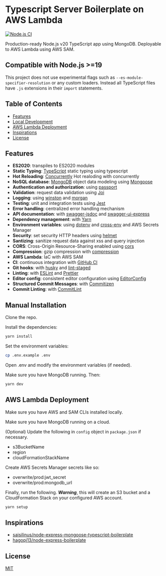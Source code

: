 # Typescript Server Boilerplate on AWS Lambda

[![Node.js CI](https://github.com/kazizehsan/ts-starter-1/actions/workflows/node.js.yml/badge.svg)](https://github.com/kazizehsan/ts-starter-1/actions/workflows/node.js.yml)

Production-ready Node.js v20 TypeScript app using MongoDB. Deployable to AWS Lambda using AWS SAM.


## Compatible with Node.js >=19
This project does not use experimental flags such as `--es-module-specifier-resolution` or any custom loaders. Instead all TypeScript files have `.js` extensions in their `import` statements. 

## Table of Contents

- [Features](#features)
- [Local Development](#local-development)
- [AWS Lambda Deployment](#aws-lambda-deployment)
- [Inspirations](#inspirations)
- [License](#license)

## Features

- **ES2020**: transpiles to ES2020 modules
- **Static Typing**: [TypeScript](https://www.typescriptlang.org/) static typing using typescript
- **Hot Reloading**: [Concurrently](https://github.com/open-cli-tools/concurrently) Hot realoding with concurrently
- **NoSQL database**: [MongoDB](https://www.mongodb.com) object data modeling using [Mongoose](https://mongoosejs.com)
- **Authentication and authorization**: using [passport](http://www.passportjs.org)
- **Validation**: request data validation using [Joi](https://github.com/hapijs/joi)
- **Logging**: using [winston](https://github.com/winstonjs/winston) and [morgan](https://github.com/expressjs/morgan)
- **Testing**: unit and integration tests using [Jest](https://jestjs.io)
- **Error handling**: centralized error handling mechanism
- **API documentation**: with [swagger-jsdoc](https://github.com/Surnet/swagger-jsdoc) and [swagger-ui-express](https://github.com/scottie1984/swagger-ui-express)
- **Dependency management**: with [Yarn](https://yarnpkg.com)
- **Environment variables**: using [dotenv](https://github.com/motdotla/dotenv) and [cross-env](https://github.com/kentcdodds/cross-env#readme) and AWS Secrets Manager
- **Security**: set security HTTP headers using [helmet](https://helmetjs.github.io)
- **Santizing**: sanitize request data against xss and query injection
- **CORS**: Cross-Origin Resource-Sharing enabled using [cors](https://github.com/expressjs/cors)
- **Compression**: gzip compression with [compression](https://github.com/expressjs/compression)
- **AWS Lambda**: IaC with AWS SAM
- **CI**: continuous integration with [GitHub CI](https://travis-ci.org)
- **Git hooks**: with [husky](https://github.com/typicode/husky) and [lint-staged](https://github.com/okonet/lint-staged)
- **Linting**: with [ESLint](https://eslint.org) and [Prettier](https://prettier.io)
- **Editor config**: consistent editor configuration using [EditorConfig](https://editorconfig.org)
- **Structured Commit Messages**: with [Commitizen](https://github.com/commitizen/cz-cli)
- **Commit Linting**: with [CommitLint](https://github.com/conventional-changelog/commitlint)

## Manual Installation

Clone the repo.

Install the dependencies:
```bash
yarn install
```

Set the environment variables:

```bash
cp .env.example .env
```
Open .env and modify the environment variables (if needed).

Make sure you have MongoDB running. Then:
```bash
yarn dev
```

## AWS Lambda Deployment

Make sure you have AWS and SAM CLIs installed locally. 

Make sure you have MongoDB running on a cloud.

(Optional) Update the following in `config` object in `package.json` if necessary.

* s3BucketName
* region
* cloudFormationStackName

Create AWS Secrets Manager secrets like so:

* overwrite/prod:jwt_secret
* overwrite/prod:mongodb_url

Finally, run the following. **_Warning_**, this will create an S3 bucket and a CloudFormation Stack on your configured AWS account.
```bash
yarn setup
```


## Inspirations

- [saisilinus/node-express-mongoose-typescript-boilerplate](https://github.com/saisilinus/node-express-mongoose-typescript-boilerplate.git)
- [hagopj13/node-express-boilerplate](https://github.com/hagopj13/node-express-boilerplate.git)

## License

[MIT](LICENSE)
